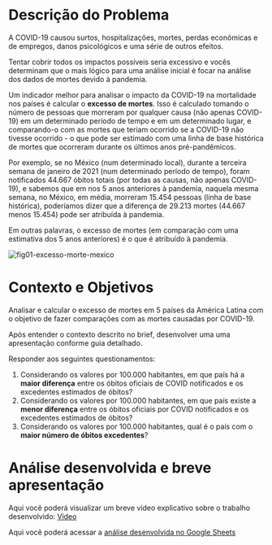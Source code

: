 # Descrição do Problema

A COVID-19 causou surtos, hospitalizações, mortes, perdas econômicas e de empregos, danos psicológicos e uma série de outros efeitos. 

Tentar cobrir todos os impactos possíveis seria excessivo e vocês determinam que o mais lógico para uma análise
inicial é focar na análise dos dados de mortes devido à pandemia.

Um indicador melhor para analisar o impacto da
COVID-19 na mortalidade nos países é calcular o **excesso de mortes**. Isso é calculado tomando o número de pessoas que morreram por qualquer causa (não apenas COVID-19) em um determinado período de tempo e em um determinado lugar, e
comparando-o com as mortes que teriam ocorrido se a COVID-19 não tivesse ocorrido - o que pode ser estimado com uma linha de base histórica de mortes que ocorreram durante os últimos anos pré-pandêmicos. 

Por exemplo, se no México (num determinado local), durante a terceira semana de janeiro de 2021 (num determinado período de tempo), foram notificados 44.667 óbitos totais (por todas as causas, não apenas COVID-19), e sabemos que em nos 5 anos anteriores à pandemia, naquela mesma semana, no México, em média, morreram 15.454 pessoas (linha de base histórica), poderíamos dizer que a diferença de 29.213 mortes (44.667 menos 15.454) pode ser atribuída à pandemia. 

Em outras palavras, o excesso de mortes (em comparação com uma estimativa dos 5 anos anteriores) é o que é atribuído à pandemia.

![fig01-excesso-morte-mexico](https://user-images.githubusercontent.com/75397377/166122114-f1e254e7-3047-4a10-9fb0-866ba0902cec.PNG)

# Contexto e Objetivos

Analisar e calcular o excesso de mortes em 5 países da América Latina com o objetivo de fazer comparações com as
mortes causadas por COVID-19.

Após entender o contexto descrito no brief, desenvolver uma uma apresentação conforme guia detalhado.

Responder aos seguintes questionamentos:

1. Considerando os valores por 100.000 habitantes, em que país há a **maior diferença** entre os óbitos oficiais de COVID notificados e os excedentes estimados de óbitos?
2. Considerando os valores por 100.000 habitantes, em que país existe a **menor diferença** entre os óbitos oficiais por COVID notificados e os excedentes estimados de
óbitos?
3. Considerando os valores por 100.000 habitantes, qual é o país com o **maior número de óbitos excedentes**?

# Análise desenvolvida e breve apresentação 

Aqui você poderá visualizar um breve vídeo explicativo sobre o trabalho desenvolvido: [Vídeo](https://www.loom.com/share/8448d6ef9deb435da704abb9a8f81740)

Aqui você poderá acessar a [análise desenvolvida no Google Sheets](https://docs.google.com/spreadsheets/d/1T2caF_pqK8Jl65czIFJWAHF9iOJZ3vz7QKrcsYSB1xg/edit?usp=sharing)